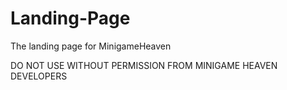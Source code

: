 # Landing-Page
The landing page for MinigameHeaven

DO NOT USE WITHOUT PERMISSION FROM MINIGAME HEAVEN DEVELOPERS
